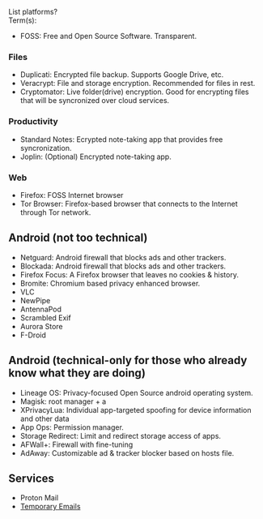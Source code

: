 List platforms?  
Term(s):
- FOSS: Free and Open Source Software. Transparent.

### Files
- Duplicati: Encrypted file backup. Supports Google Drive, etc.
- Veracrypt: File and storage encryption. Recommended for files in rest.
- Cryptomator: Live folder(drive) encryption. Good for encrypting files that will be syncronized over cloud services.

### Productivity
- Standard Notes: Ecrypted note-taking app that provides free syncronization.
- Joplin: (Optional) Encrypted note-taking app.

### Web
- Firefox: FOSS Internet browser
- Tor Browser: Firefox-based browser that connects to the Internet through Tor network.





## Android (not too technical)
- Netguard: Android firewall that blocks ads and other trackers.
- Blockada: Android firewall that blocks ads and other trackers.
- Firefox Focus: A Firefox browser that leaves no cookies & history.
- Bromite: Chromium based privacy enhanced browser.
- VLC
- NewPipe
- AntennaPod
- Scrambled Exif
- Aurora Store
- F-Droid

## Android (technical-only for those who already know what they are doing)
- Lineage OS: Privacy-focused Open Source android operating system.
- Magisk: root manager + a
- XPrivacyLua: Individual app-targeted spoofing for device information and other data
- App Ops: Permission manager.
- Storage Redirect: Limit and redirect storage access of apps.
- AFWall+: Firewall with fine-tuning
- AdAway: Customizable ad & tracker blocker based on hosts file.




## Services
- Proton Mail
- [Temporary Emails](https://www.makeuseof.com/tag/need-a-disposable-email-address/)